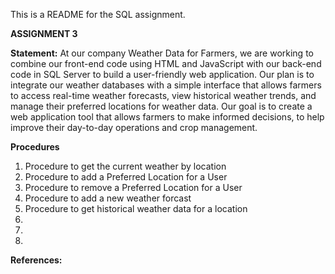 This is a README for the SQL assignment.

**ASSIGNMENT 3**

**Statement:** 
At our company Weather Data for Farmers, we are working to combine our front-end code using HTML and JavaScript with our back-end code in SQL Server to build a user-friendly web application. Our plan is to integrate our weather databases with a simple interface that allows farmers to access real-time weather forecasts, view historical weather trends, and manage their preferred locations for weather data. Our goal is to create a web application tool that allows farmers to make informed decisions, to help improve their day-to-day operations and crop management.

**Procedures**
1. Procedure to get the current weather by location
2. Procedure to add a Preferred Location for a User
3. Procedure to remove a Preferred Location for a User
4. Procedure to add a new weather forcast
5. Procedure to get historical weather data for a location
6. 
7. 
8. 

**References:**
